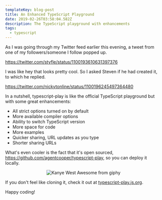 ```yaml
---
templateKey: blog-post
title: An Enhanced TypeScript Playground
date: 2019-02-26T03:58:04.582Z
description: The TypeScript playground with enhancements
tags:
  - typescript
---
```

As I was going through my Twitter feed earlier this evening, a tweet from one of my followers/someone I follow popped up.

https://twitter.com/styfle/status/1100193610631397376

I was like hey that looks pretty cool. So I asked Steven if he had created it, to which he replied.

https://twitter.com/nickytonline/status/1100196245497364480

In a nutshell, typescript-play is like the official TypeScript playground but with some great enhancements:

* All strict options turned on by default
* More available compiler options
* Ability to switch TypeScript version
* More space for code
* More examples
* Quicker sharing, URL updates as you type
* Shorter sharing URLs

What's even cooler is the fact that it's open sourced, https://github.com/agentcooper/typescript-play, so you can deploy it locally.

<center>

![Kanye West Awesome from giphy](https://media.giphy.com/media/5fMlYckytHM4g/giphy-downsized.gif)
</center>

If you don't feel like cloning it, check it out at [typescript-play.js.org](https://typescript-play.js.org).

Happy coding!
